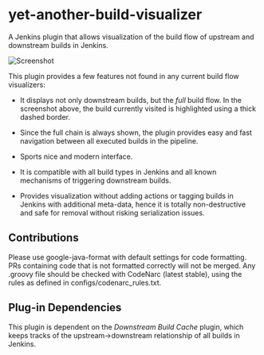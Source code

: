 # yet-another-build-visualizer
A Jenkins plugin that allows visualization of the build flow of upstream and
downstream builds in Jenkins.

![Screenshot](https://raw.githubusercontent.com/jenkinsci/yet-another-build-visualizer-plugin/master/static/yabv.png)

This plugin provides a few features not found in any current build flow
visualizers:

* It displays not only downstream builds, but the *full* build flow. In the screenshot above, the
build currently visited is highlighted using a thick dashed border.

* Since the full chain is always shown, the plugin provides easy and fast navigation
between all executed builds in the pipeline.

* Sports nice and modern interface.

* It is compatible with all build types in Jenkins and all known mechanisms of triggering
downstream builds.

* Provides visualization without adding actions or tagging builds in Jenkins with
additional meta-data, hence it is totally non-destructive and safe for removal without
risking serialization issues.

## Contributions
Please use google-java-format with default settings for code formatting. PRs containing code
that is not formatted correctly will not be merged. Any .groovy file should be checked with
CodeNarc (latest stable), using the rules as defined in configs/codenarc_rules.txt.

## Plug-in Dependencies
This plugin is dependent on the *Downstream Build Cache* plugin, which keeps
tracks of the upstream->downstream relationship of all builds in Jenkins.

